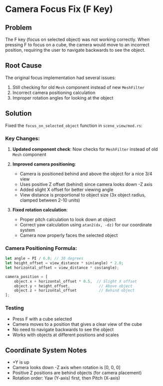 # Camera Focus Fix (F Key)

## Problem
The F key (focus on selected object) was not working correctly. When pressing F to focus on a cube, the camera would move to an incorrect position, requiring the user to navigate backwards to see the object.

## Root Cause
The original focus implementation had several issues:
1. Still checking for old `Mesh` component instead of new `MeshFilter`
2. Incorrect camera positioning calculation
3. Improper rotation angles for looking at the object

## Solution
Fixed the `focus_on_selected_object` function in `scene_view/mod.rs`:

### Key Changes:
1. **Updated component check**: Now checks for `MeshFilter` instead of old `Mesh` component
2. **Improved camera positioning**:
   - Camera is positioned behind and above the object for a nice 3/4 view
   - Uses positive Z offset (behind) since camera looks down -Z axis
   - Added slight X offset for better viewing angle
   - View distance is proportional to object size (3x object radius, clamped between 2-10 units)

3. **Fixed rotation calculation**:
   - Proper pitch calculation to look down at object
   - Correct yaw calculation using `atan2(dx, -dz)` for our coordinate system
   - Camera now properly faces the selected object

### Camera Positioning Formula:
```rust
let angle = PI / 6.0; // 30 degrees
let height_offset = view_distance * sin(angle) * 2.0;
let horizontal_offset = view_distance * cos(angle);

camera_position = [
    object.x + horizontal_offset * 0.5,  // Slight X offset
    object.y + height_offset,             // Above object
    object.z + horizontal_offset          // Behind object
];
```

### Testing
- Press F with a cube selected
- Camera moves to a position that gives a clear view of the cube
- No need to navigate backwards to see the object
- Works with objects at different positions and scales

## Coordinate System Notes
- +Y is up
- Camera looks down -Z axis when rotation is [0, 0, 0]
- Positive Z positions are behind objects (for camera placement)
- Rotation order: Yaw (Y-axis) first, then Pitch (X-axis)